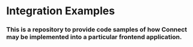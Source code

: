 # Integration Examples

### This is a repository to provide code samples of how Connect may be implemented into a particular frontend application.
